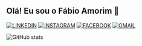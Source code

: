 ## Olá! Eu sou o Fábio Amorim 👋 

[![LINKEDIN](https://img.shields.io/badge/LinkedIn-0077B5?style=for-the-badge&logo=linkedin&logoColor=black)](https://linkedin.com/in/fabio-amorim-4545011a1)
[![INSTAGRAM](https://img.shields.io/badge/Instagram-E4405F?style=for-the-badge&logo=instagram&logoColor=black)](https://instagram.com/Fabioamorim20)
[![FACEBOOK](https://img.shields.io/badge/Facebook-1877F2?style=for-the-badge&logo=facebook&logoColor=black)]()
[![GMAIL](https://img.shields.io/badge/Gmail-D14836?style=for-the-badge&logo=gmail&logoColor=black)]()

![GitHub stats](https://github-readme-stats.vercel.app/api?username=fabioamorim25&show_icons=true&theme=highcontrast)
